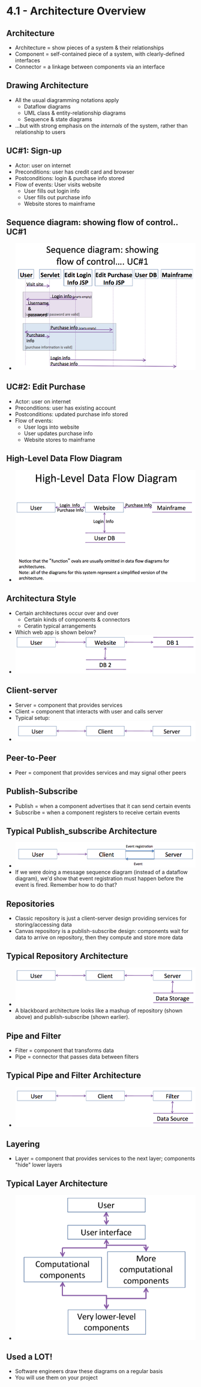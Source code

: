 # 4.1 - Architecture Overview

## Architecture
* Architecture = show pieces of a system & their relationships
* Component = self-contained piece of a system, with clearly-defined interfaces
* Connector = a linkage between components via an interface

## Drawing Architecture
* All the usual diagramming notations apply
  * Dataflow diagrams
  * UML class & entity-relationship diagrams
  * Sequence & state diagrams
* ...but with strong emphasis on the *internals* of the system, rather than relationship to users

## UC#1: Sign-up
* Actor: user on internet
* Preconditions: user has credit card and browser
* Postconditions: login & purchase info stored
* Flow of events: User visits website
  * User fills out login info
  * User fills out purchase info
  * Website stores to mainframe

## Sequence diagram: showing flow of control.. UC#1
* ![1](./images/41_1.png)

## UC#2: Edit Purchase
* Actor: user on internet
* Preconditions: user has existing account
* Postconditions: updated purchase info stored
* Flow of events:
  * User logs into website
  * User updates purchase info
  * Website stores to mainframe

## High-Level Data Flow Diagram
* ![2](./images/41_2.png)

## Architectura Style
* Certain architectures occur over and over
  * Certain kinds of components & connectors
  * Ceratin typical arrangements
* Which web app is shown below?
* ![3](./images/41_3.png)

## Client-server
* Server = component that provides services
* Client = component that interacts with user and calls server
* Typical setup:
* ![4](./images/41_4.png)

## Peer-to-Peer
* Peer = component that provides services and may signal other peers

## Publish-Subscribe
* Publish = when a component advertises that it can send certain events
* Subscribe = when a component registers to receive certain events

## Typical Publish_subscribe Architecture
* ![5](./images/41_5.png)
* If we were doing a message sequence diagram (instead of a dataflow diagram), we'd show that event registration must happen before the event is fired. Remember how to do that?

## Repositories
* Classic repository is just a client-server design providing services for storing/accessing data
* Canvas repository is a publish-subscribe design: components wait for data to arrive on repository, then they compute and store more data

## Typical Repository Architecture
* ![6](./images/41_6.png)
* A blackboard architecture looks like a mashup of repository (shown above) and publish-subscribe (shown earlier).

## Pipe and Filter
* Filter = component that transforms data
* Pipe = connector that passes data between filters

## Typical Pipe and Filter Architecture
* ![7](./images/41_7.png)

## Layering 
* Layer = component that provides services to the next layer; components "hide" lower layers

## Typical Layer Architecture
* ![8](./images/41_8.png)

## Used a LOT!
* Software engineers draw these diagrams on a regular basis
* You will use them on your project



